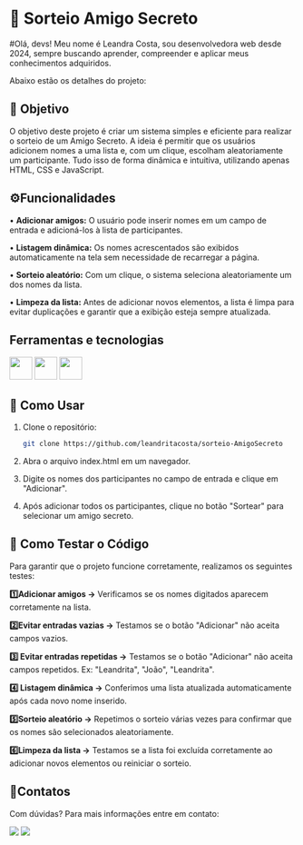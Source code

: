 <h1> 🎁 Sorteio Amigo Secreto</h1>


#Olá, devs! Meu nome é Leandra Costa, sou desenvolvedora web desde 2024, sempre buscando aprender, compreender e aplicar meus conhecimentos adquiridos.


Abaixo estão os detalhes do projeto:

## 🎯 Objetivo
O objetivo deste projeto é criar um sistema simples e eficiente para realizar o sorteio de um Amigo Secreto. A ideia é permitir que os usuários adicionem nomes a uma lista e, com um clique, escolham aleatoriamente um participante. Tudo isso de forma dinâmica e intuitiva, utilizando apenas HTML, CSS e JavaScript.

## ⚙️Funcionalidades

• **Adicionar amigos:** O usuário pode inserir nomes em um campo de entrada e adicioná-los à lista de participantes.

• **Listagem dinâmica:** Os nomes acrescentados são exibidos automaticamente na tela sem necessidade de recarregar a página.

• **Sorteio aleatório:** Com um clique, o sistema seleciona aleatoriamente um dos nomes da lista.

• **Limpeza da lista:** Antes de adicionar novos elementos, a lista é limpa para evitar duplicações e garantir que a exibição esteja sempre atualizada.

## Ferramentas e tecnologias

<img loading="40" src="https://cdn.jsdelivr.net/gh/devicons/devicon@latest/icons/html5/html5-original.svg" width="40" height="40" />   <img loading="40" src="https://cdn.jsdelivr.net/gh/devicons/devicon@latest/icons/css3/css3-original.svg"  width="40" height="40" />   <img loading="40" src="https://cdn.jsdelivr.net/gh/devicons/devicon@latest/icons/javascript/javascript-original.svg" width="40" height="40"/> 
          
          
## 📜 Como Usar

1. Clone o repositório:  
   ```bash
   git clone https://github.com/leandritacosta/sorteio-AmigoSecreto

2. Abra o arquivo index.html em um navegador.

3. Digite os nomes dos participantes no campo de entrada e clique em "Adicionar".

4. Após adicionar todos os participantes, clique no botão "Sortear" para selecionar um amigo secreto.                  

## 🧪 Como Testar o Código
Para garantir que o projeto funcione corretamente, realizamos os seguintes testes:

**:one:Adicionar amigos →**
Verificamos se os nomes digitados aparecem corretamente na lista.

**:two:Evitar entradas vazias →** Testamos se o botão "Adicionar" não aceita campos vazios.

**:three: Evitar entradas repetidas →** Testamos se o botão "Adicionar" não aceita campos repetidos. Ex: "Leandrita", "João", "Leandrita".

**:four: Listagem dinâmica →** Conferimos uma lista atualizada automaticamente após cada novo nome inserido.

**:five:Sorteio aleatório →** Repetimos o sorteio várias vezes para confirmar que os nomes são selecionados aleatoriamente.

**:six:Limpeza da lista →** Testamos se a lista foi excluída corretamente ao adicionar novos elementos ou reiniciar o sorteio.


## 📩Contatos
Com dúvidas? Para mais informações entre em contato:
<div>
          <a href="https://www.instagram.com/leandracostaofficial?igsh=MWR0cWJiOTh4cjF6Zg==" target="_blank"><img loading="lazy" src="https://img.shields.io/badge/-Instagram-%23E4405F?style=for-the-badge&logo=instagram&logoColor=white" target="_blank"></a>
         <a href="https://www.linkedin.com/in/leandritacosta" target="_blank"><img loading="lazy" src="https://img.shields.io/badge/-LinkedIn-%230077B5?style=for-the-badge&logo=linkedin&logoColor=white" target="_blank"></a> 
</div>
